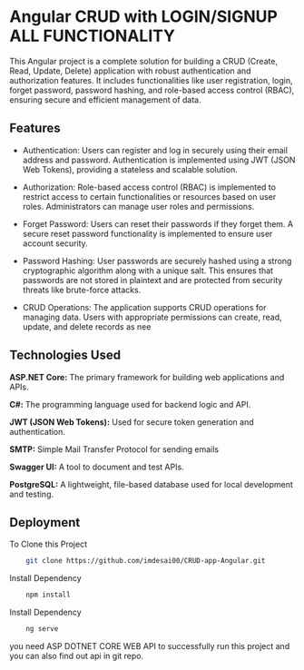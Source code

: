 
# Angular CRUD with LOGIN/SIGNUP ALL FUNCTIONALITY
  This Angular project is a complete solution for building a CRUD (Create, Read, Update, Delete) application with robust authentication and authorization features. It includes functionalities like user registration, login, forget password, password hashing, and role-based access control (RBAC), ensuring secure and efficient management of data.


## Features

- Authentication: Users can register and log in securely using their email address and password. Authentication is implemented using JWT (JSON Web Tokens), providing a stateless and scalable solution.

- Authorization: Role-based access control (RBAC) is implemented to restrict access to certain functionalities or resources based on user roles. Administrators can manage user roles and permissions.

- Forget Password: Users can reset their passwords if they forget them. A secure reset password functionality is implemented to ensure user account security.

- Password Hashing: User passwords are securely hashed using a strong cryptographic algorithm along with a unique salt. This ensures that passwords are not stored in plaintext and are protected from security threats like brute-force attacks.

- CRUD Operations: The application supports CRUD operations for managing data. Users with appropriate permissions can create, read, update, and delete records as nee


## Technologies Used

**ASP.NET Core:** The primary framework for building web applications and APIs.

**C#:** The programming language used for backend logic and API.

**JWT (JSON Web Tokens):** Used for secure token generation and authentication.

**SMTP:** Simple Mail Transfer Protocol for sending emails

**Swagger UI:** A tool to document and test APIs.

**PostgreSQL:** A lightweight, file-based database used for local development and testing.

## Deployment

To Clone this Project

```bash
    git clone https://github.com/imdesai00/CRUD-app-Angular.git
```

Install Dependency

```bash
    npm install
```

Install Dependency

```bash
    ng serve
```

you need ASP DOTNET CORE WEB API to successfully run this project and you can also find out api in git repo.

